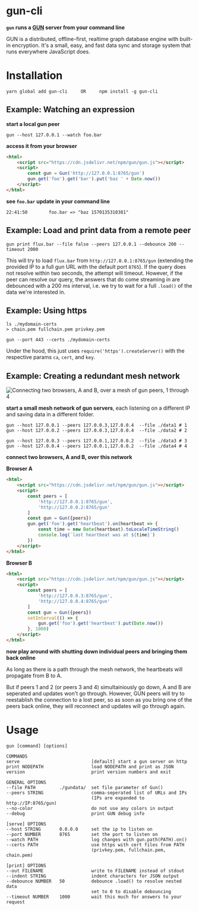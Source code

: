 # gun-cli
**`gun` runs a [GUN](https://gun.eco) server from your command line**

GUN is a distributed, offline-first, realtime graph database engine 
with built-in encryption. It's a small, easy, and fast data sync and 
storage system that runs everywhere JavaScript does. 


# Installation

	yarn global add gun-cli     OR     npm install -g gun-cli


## Example: Watching an expression

**start a local gun peer**

```console
gun --host 127.0.0.1 --watch foo.bar
```

**access it from your browser**

```html
<html>
	<script src="https://cdn.jsdelivr.net/npm/gun/gun.js"></script>
	<script>
		const gun = Gun('http://127.0.0.1:8765/gun')
		gun.get('foo').get('bar').put('baz ' + Date.now())
	</script>
</html>
```

**see `foo.bar` update in your command line**

```console
22:41:50        foo.bar => "baz 1570135310381"
```

## Example: Load and print data from a remote peer

```console
gun print flux.bar --file false --peers 127.0.0.1 --debounce 200 --timeout 2000
```

This will try to load `flux.bar` from `http://127.0.0.1:8765/gun` (extending the provided 
IP to a full gun URL with the default port `8765`). If the query does not resolve within 
two seconds, the attempt will timeout. However, if the peer can resolve our query, the 
answers that do come streaming in are debounced with a 200 ms interval, i.e. we try to 
wait for a full `.load()` of the data we're interested in. 

## Example: Using https

```console
ls ./mydomain-certs
> chain.pem fullchain.pem privkey.pem

gun --port 443 --certs ./mydomain-certs
```

Under the hood, this just uses `require('https').createServer()` with the respective 
params `ca`, `cert`, and `key`. 


## Example: Creating a redundant mesh network

![Connecting two browsers, A and B, over a mesh of gun peers, 1 through 4](https://skiqh.github.io/gun-cli/img/mesh-network.svg)

**start a small mesh network of gun servers**, each listening on a different IP and saving data in a different folder.

```console
gun --host 127.0.0.1 --peers 127.0.0.3,127.0.0.4  --file ./data1 # 1
gun --host 127.0.0.2 --peers 127.0.0.3,127.0.0.4  --file ./data2 # 2

gun --host 127.0.0.3 --peers 127.0.0.1,127.0.0.2  --file ./data3 # 3
gun --host 127.0.0.4 --peers 127.0.0.1,127.0.0.2  --file ./data4 # 4
```

**connect two browsers, A and B, over this network**

**Browser A**
```html
<html>
	<script src="https://cdn.jsdelivr.net/npm/gun/gun.js"></script>
	<script>
		const peers = [
			'http://127.0.0.1:8765/gun',
			'http://127.0.0.2:8765/gun'
		]
		const gun = Gun({peers})
		gun.get('foo').get('heartbeat').on(heartbeat => {
			const time = new Date(heartbeat).toLocaleTimeString()
			console.log(`last heartbeat was at ${time}`)
		})
	</script>
</html>
```

**Browser B**

```html
<html>
	<script src="https://cdn.jsdelivr.net/npm/gun/gun.js"></script>
	<script>
		const peers = [
			'http://127.0.0.3:8765/gun',
			'http://127.0.0.4:8765/gun'
		]
		const gun = Gun({peers})
		setInterval(() => {
			gun.get('foo').get('heartbeat').put(Date.now())
		}, 1000)
	</script>
</html>
```

**now play around with shutting down individual peers and bringing them back online**

As long as there is a path through the mesh network, the heartbeats will propagate from B to A. 

But if peers 1 and 2 (or peers 3 and 4) simultainiously go down, A and B are seperated 
and updates won't go through. However, GUN peers will try to reestablish the connection 
to a lost peer, so as soon as you bring one of the peers back online, they will reconnect 
and updates will go through again. 



# Usage

```
gun [command] [options]

COMMANDS
serve                           [default] start a gun server on http
print NODEPATH                  load NODEPATH and print as JSON
version                         print version numbers and exit

GENERAL OPTIONS
--file PATH         ./gundata/  set file parameter of Gun()
--peers STRING                  comma-seperated list of URLs and IPs
                                (IPs are expanded to http://IP:8765/gun)
--no-color                      do not use any colors in output
--debug                         print GUN debug info

[serve] OPTIONS
--host STRING       0.0.0.0     set the ip to listen on
--port NUMBER       8765        set the port to listen on
--watch PATH                    log changes with gun.path(PATH).on()
--certs PATH                    use https with cert files from PATH
                                (privkey.pem, fullchain.pem, chain.pem)

[print] OPTIONS
--out FILENAME                  write to FILENAME instead of stdout
--indent STRING                 indent characters for JSON output
--debounce NUMBER   50          debounce .load() to resolve nested data
                                set to 0 to disable debouncing
--timeout NUMBER    1000        wait this much for answers to your request
```
